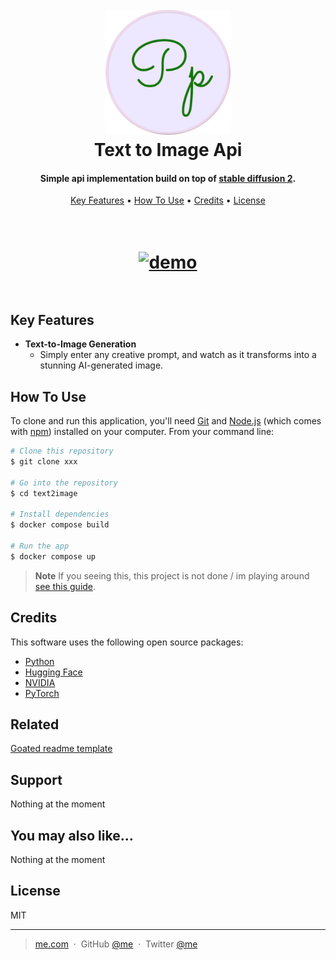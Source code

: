 
<h1 align="center">
  <br>
  <a href=""><img src="images\token_1.png" alt="Markdownify" width="200"></a>
  <br>
  Text to Image Api
  <br>
</h1>

<h4 align="center">Simple api implementation build on top of  <a href="https://huggingface.co/stabilityai/stable-diffusion-2" target="_blank">stable diffusion 2</a>.</h4>

<!-- <p align="center">
  <a href="https://badge.fury.io/js/electron-markdownify">
    <img src="https://badge.fury.io/js/electron-markdownify.svg"
         alt="Gitter">
  </a>
  <a href="https://gitter.im/amitmerchant1990/electron-markdownify"><img src="https://badges.gitter.im/amitmerchant1990/electron-markdownify.svg"></a>
  <a href="https://saythanks.io/to/bullredeyes@gmail.com">
      <img src="https://img.shields.io/badge/SayThanks.io-%E2%98%BC-1EAEDB.svg">
  </a>
  <a href="https://www.paypal.me/AmitMerchant">
    <img src="https://img.shields.io/badge/$-donate-ff69b4.svg?maxAge=2592000&amp;style=flat">
  </a>
</p> -->

<p align="center">
  <a href="#key-features">Key Features</a> •
  <a href="#how-to-use">How To Use</a> •
  <a href="#credits">Credits</a> •
  <a href="#license">License</a>
</p>

<h1 align="center">
  <br>
  <a href=""><img src="images\demo.gif" alt="demo" ></a>
  <br>
  <br>
</h1>

## Key Features

* **Text-to-Image Generation**  
  - Simply enter any creative prompt, and watch as it transforms into a stunning AI-generated image.


## How To Use

To clone and run this application, you'll need [Git](https://git-scm.com) and [Node.js](https://nodejs.org/en/download/) (which comes with [npm](http://npmjs.com)) installed on your computer. From your command line:

```bash
# Clone this repository
$ git clone xxx

# Go into the repository
$ cd text2image

# Install dependencies
$ docker compose build

# Run the app
$ docker compose up
```

> **Note**
> If you seeing this, this project is not done / im playing around [see this guide](https://www.youtube.com/watch?v=Q3K0TOvTOno).


## Credits

This software uses the following open source packages:

- [Python](https://www.python.org)
- [Hugging Face](https://huggingface.co)  
- [NVIDIA](https://www.nvidia.com)  
- [PyTorch](https://pytorch.org)  
<!-- - [Node.js](https://nodejs.org/)
- [Marked - a markdown parser](https://github.com/chjj/marked)
- [showdown](http://showdownjs.github.io/showdown/)
- [CodeMirror](http://codemirror.net/)
- Emojis are taken from [here](https://github.com/arvida/emoji-cheat-sheet.com)
- [highlight.js](https://highlightjs.org/) -->

## Related
[Goated readme template](https://github.com/amitmerchant1990/electron-markdownify#readme)

## Support

Nothing at the moment
<!-- <a href="https://buymeacoffee.com/amitmerchant" target="_blank"><img src="https://www.buymeacoffee.com/assets/img/custom_images/purple_img.png" alt="Buy Me A Coffee" style="height: 41px !important;width: 174px !important;box-shadow: 0px 3px 2px 0px rgba(190, 190, 190, 0.5) !important;-webkit-box-shadow: 0px 3px 2px 0px rgba(190, 190, 190, 0.5) !important;" ></a>

<p>Or</p> 

<a href="https://www.patreon.com/amitmerchant">
	<img src="https://c5.patreon.com/external/logo/become_a_patron_button@2x.png" width="160">
</a> -->

## You may also like...

Nothing at the moment

## License

MIT

---

> [me.com](placeholder) &nbsp;&middot;&nbsp;
> GitHub [@me](placeholder) &nbsp;&middot;&nbsp;
> Twitter [@me](placeholder)

